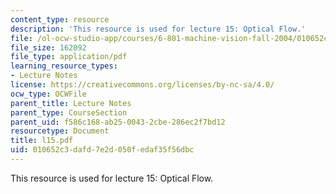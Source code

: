 ```yaml
---
content_type: resource
description: 'This resource is used for lecture 15: Optical Flow.'
file: /ol-ocw-studio-app/courses/6-801-machine-vision-fall-2004/010652c3dafd7e2d050fedaf35f56dbc_l15.pdf
file_size: 162092
file_type: application/pdf
learning_resource_types:
- Lecture Notes
license: https://creativecommons.org/licenses/by-nc-sa/4.0/
ocw_type: OCWFile
parent_title: Lecture Notes
parent_type: CourseSection
parent_uid: f586c168-ab25-0043-2cbe-286ec2f7bd12
resourcetype: Document
title: l15.pdf
uid: 010652c3-dafd-7e2d-050f-edaf35f56dbc
---
```

This resource is used for lecture 15: Optical Flow.